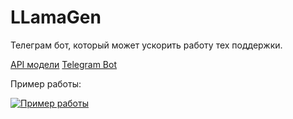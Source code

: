 # LLamaGen
Телеграм бот, который может ускорить работу тех поддержки.

[API модели](https://github.com/LlamaGen/llama_api) [Telegram Bot](https://github.com/LlamaGen/llama_bot)

Пример работы:

[![Пример работы](https://i.imgur.com/FsJqnRI.png)](https://youtu.be/ZgfYfh40HJA)
